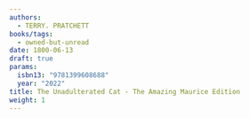 ```yaml
---
authors:
  - TERRY. PRATCHETT
books/tags:
  - owned-but-unread
date: 1800-06-13
draft: true
params:
  isbn13: "9781399608688"
  year: "2022"
title: The Unadulterated Cat - The Amazing Maurice Edition
weight: 1
---
```


<!--more-->
